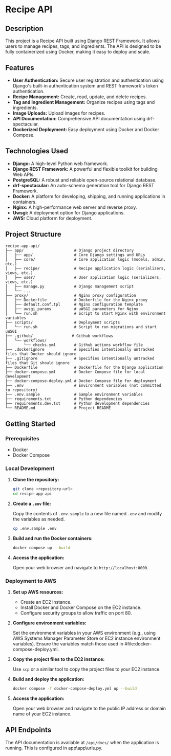 # Recipe API

## Description

This project is a Recipe API built using Django REST Framework. It allows users to manage recipes, tags, and ingredients. The API is designed to be fully containerized using Docker, making it easy to deploy and scale.

## Features

*   **User Authentication:** Secure user registration and authentication using Django's built-in authentication system and REST framework's token authentication.
*   **Recipe Management:** Create, read, update, and delete recipes.
*   **Tag and Ingredient Management:** Organize recipes using tags and ingredients.
*   **Image Uploads:** Upload images for recipes.
*   **API Documentation:** Comprehensive API documentation using drf-spectacular.
*   **Dockerized Deployment:** Easy deployment using Docker and Docker Compose.

## Technologies Used

*   **Django:** A high-level Python web framework.
*   **Django REST Framework:** A powerful and flexible toolkit for building Web APIs.
*   **PostgreSQL:** A robust and reliable open-source relational database.
*   **drf-spectacular:** An auto-schema generation tool for Django REST Framework.
*   **Docker:** A platform for developing, shipping, and running applications in containers.
*   **Nginx:** A high-performance web server and reverse proxy.
*   **Uwsgi:** A deployment option for Django applications.
*   **AWS:** Cloud platform for deployment.

## Project Structure

```
recipe-app-api/
├── app/                      # Django project directory
│   ├── app/                  # Core Django settings and URLs
│   ├── core/                 # Core application logic (models, admin, etc.)
│   ├── recipe/               # Recipe application logic (serializers, views, etc.)
│   ├── user/                 # User application logic (serializers, views, etc.)
│   ├── manage.py             # Django management script
│   └── ...
├── proxy/                    # Nginx proxy configuration
│   ├── Dockerfile            # Dockerfile for the Nginx proxy
│   ├── default.conf.tpl      # Nginx configuration template
│   ├── uwsgi_params          # uWSGI parameters for Nginx
│   └── run.sh                # Script to start Nginx with environment variables
├── scripts/                  # Deployment scripts
│   └── run.sh                # Script to run migrations and start uWSGI
├── .github/                 # Github workflows
│   └── workflows/
│       └── checks.yml        # Github actions workflow file
├── .dockerignore             # Specifies intentionally untracked files that Docker should ignore
├── .gitignore                # Specifies intentionally untracked files that Git should ignore
├── Dockerfile                # Dockerfile for the Django application
├── docker-compose.yml        # Docker Compose file for local development
├── docker-compose-deploy.yml # Docker Compose file for deployment
├── .env                      # Environment variables (not committed to repository)
├── .env.sample               # Sample environment variables
├── requirements.txt          # Python dependencies
├── requirements.dev.txt      # Python development dependencies
└── README.md                 # Project README
```

## Getting Started

### Prerequisites

*   Docker
*   Docker Compose

### Local Development

1.  **Clone the repository:**

    ```bash
    git clone <repository-url>
    cd recipe-app-api
    ```

2.  **Create a `.env` file:**

    Copy the contents of `.env.sample` to a new file named `.env` and modify the variables as needed.

    ```bash
    cp .env.sample .env
    ```

3.  **Build and run the Docker containers:**

    ```bash
    docker compose up --build
    ```

4.  **Access the application:**

    Open your web browser and navigate to `http://localhost:8000`.

### Deployment to AWS

1.  **Set up AWS resources:**

    *   Create an EC2 instance.
    *   Install Docker and Docker Compose on the EC2 instance.
    *   Configure security groups to allow traffic on port 80.

2.  **Configure environment variables:**

    Set the environment variables in your AWS environment (e.g., using AWS Systems Manager Parameter Store or EC2 instance environment variables).  Ensure the variables match those used in #file:docker-compose-deploy.yml.

3.  **Copy the project files to the EC2 instance:**

    Use `scp` or a similar tool to copy the project files to your EC2 instance.

4.  **Build and deploy the application:**

    ```bash
    docker compose -f docker-compose-deploy.yml up --build
    ```

5.  **Access the application:**

    Open your web browser and navigate to the public IP address or domain name of your EC2 instance.

## API Endpoints

The API documentation is available at `/api/docs/` when the application is running.  This is configured in app\app\urls.py.
